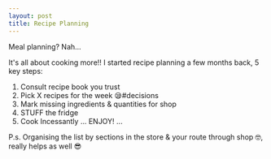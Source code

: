 ```yaml
---
layout: post
title: Recipe Planning
---
```


Meal planning? Nah...

It's all about cooking more!! I started recipe planning a few months back, 5 key steps:

1. Consult recipe book you trust
2. Pick X recipes for the week 😪#decisions
3. Mark missing ingredients & quantities for shop
4. STUFF the fridge
5. Cook Incessantly
    ... ENJOY! ...

P.s. Organising the list by sections in the store & your route through shop 🤓, really helps as well 😎
